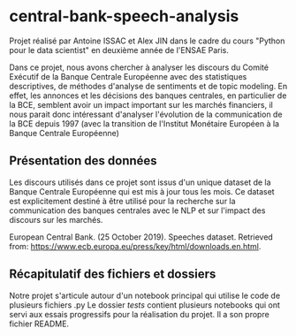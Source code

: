 # central-bank-speech-analysis

Projet réalisé par Antoine ISSAC et Alex JIN dans le cadre du cours "Python pour le data scientist" en deuxième année de l'ENSAE Paris.

Dans ce projet, nous avons chercher à analyser les discours du Comité Exécutif de la Banque Centrale Européenne avec des statistiques descriptives, de méthodes d'analyse de sentiments et de topic modeling. En effet, les annonces et les décisions des banques centrales, en particulier de la BCE, semblent avoir un impact important sur les marchés financiers, il nous parait donc intéressant d'analyser l'évolution de la communication de la BCE depuis 1997 (avec la transition de l'Institut Monétaire Européen à la Banque Centrale Européenne)

## Présentation des données

Les discours utilisés dans ce projet sont issus d'un unique dataset de la Banque Centrale Européenne qui est mis à jour tous les mois. Ce dataset est explicitement destiné à être utilisé pour la recherche sur la communication des banques centrales avec le NLP et sur l'impact des discours sur les marchés.

European Central Bank. (25 October 2019). Speeches dataset. Retrieved from: https://www.ecb.europa.eu/press/key/html/downloads.en.html.

## Récapitulatif des fichiers et dossiers

Notre projet s'articule autour d'un notebook principal qui utilise le code de plusieurs fichiers .py
Le dossier *tests* contient plusieurs notebooks qui ont servi aux essais progressifs pour la réalisation du projet. Il a son propre fichier README.

